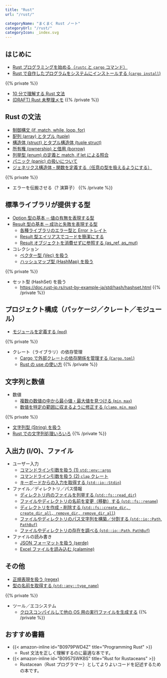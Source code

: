 ```yaml
---
title: "Rust"
url: "/rust/"

categoryName: "まくまく Rust ノート"
categoryUrl: "/rust/"
categoryIcon: _index.svg
---
```


はじめに
----

- [Rust プログラミングを始める（`rustc` と `cargo` コマンド）](/p/96o6xfv/)
- [Rust で自作したプログラムをシステムにインストールする (`cargo install`)](/p/owbo2dp/)

{{% private %}}
- [10 分で理解する Rust 文法](/p/63m4k3i/)
- [(DRAFT) Rust 未整理メモ](/p/jkv7gpz/)
{{% /private %}}


Rust の文法
----

- [制御構文 (if, match, while, loop, for)](/p/22cnw7f/)
- [配列 (array) とタプル (tuple)](/p/7r3cmv6/)
- [構造体 (struct) とタプル構造体 (tuple struct)](/p/h8kw8ju/)
- [所有権 (ownership) と借用 (borrow)](/p/4nx8hqy/)
- [列挙型 (enum) の定義と match, if let による照合](/p/ffqyajs/)
- [パニック (panic) の扱いについて](/p/nfxwcc2/)
- [ジェネリクス構造体・関数を定義する（任意の型を扱えるようにする）](/p/be8u7sg/)

{{% private %}}
- エラーを伝搬させる（? 演算子）
{{% /private %}}


標準ライブラリが提供する型
----

- [Option 型の基本 ─ 値の有無を表現する型](/p/9m6m5m3/)
- [Result 型の基本 ─ 成功と失敗を表現する型](/p/us2ahpw/)
  - [各種ライブラリのエラー型と Error トレイト](/p/8amv5eo/)
  - [Result 型エイリアスでコードを簡潔にする](/p/ez9gpw5/)
  - [Result オブジェクトを消費せずに参照する (as_ref, as_mut)](/p/z3gts64/)
- コレクション
  - [ベクター型 (Vec) を扱う](/p/jku3biq/)
  - [ハッシュマップ型 (HashMap) を扱う](/p/eefwaa3/)

{{% private %}}
- セット型 (HashSet) を扱う
  - https://doc.rust-jp.rs/rust-by-example-ja/std/hash/hashset.html
{{% /private %}}


プロジェクト構成（パッケージ／クレート／モジュール）
----

- [モジュールを定義する (`mod`)](/p/gxj4n7q/)

{{% private %}}
- クレート（ライブラリ）の依存管理
  - [Cargo で外部クレートの依存関係を管理する (`Cargo.toml`)](/p/4yj2hzf/)
  - [Rust の use の使い方](/p/9dpz9hr/)
{{% /private %}}


文字列と数値 <!-- numstr -->
----

- 数値
  - [複数の数値の中から最小値・最大値を見つける (`min`, `max`)](/p/e3o2ra3/)
  - [数値を特定の範囲に収まるように修正する (`clamp`, `min`, `max`)](/p/23fd7nv/)

{{% private %}}
- [文字列型 (String) を扱う](/p/vakbzyc/)
- [Rust での文字列処理いろいろ](/p/95o6n4k/)
{{% /private %}}


入出力 (I/O)、ファイル
----

- ユーザー入力
  - [コマンドライン引数を扱う (1) `std::env::args`](/p/wu6gqz9/)
  - [コマンドライン引数を扱う (2) `clap` クレート](/p/bdp2doy/)
  - [キーボードからの入力を取得する (`std::io::Stdin`)](/p/eamw7fp/)
- ファイル／ディレクトリ／パス情報
  - [ディレクトリ内のファイルを列挙する (`std::fs::read_dir`)](/p/2kv6eub/)
  - [ファイルやディレクトリの名前を変更（移動）する (`std::fs::rename`)](/p/raiqzbr/)
  - [ディレクトリを作成・削除する (`std::fs::create_dir, create_dir_all, remove_dir, remove_dir_all`)](/p/zju5eow/)
  - [ファイルやディレクトリのパス文字列を構築／分割する (`std::io::Path`, `PathBuf`)](/p/36hr2bj/)
  - [ファイルやディレクトリの存在を調べる (`std::io::Path`, `PathBuf`)](/p/fbkt3ah/)
- ファイルの読み書き
  - [JSON フォーマットを扱う (serde)](/p/xdyk5o8/)
  - [Excel ファイルを読み込む (calamine)](/p/4ye2eah/)


その他
----

- [正規表現を扱う (regex)](/p/r7sdwgy/)
- [型の名前を取得する (`std::any::type_name`)](/p/m9vdtaq/)

{{% private %}}
- ツール／エコシステム
  - [クロスコンパイルして他の OS 用の実行ファイルを生成する](/p/uyqo7ze/)
{{% /private %}}


おすすめ書籍
----

- {{< amazon-inline id="B0979PWD4Z" title="Programming Rust" >}}
  - Rust 文法を正しく理解するのに最適な本です。
- {{< amazon-inline id="B0957SWKBS" title="Rust for Rustaceans" >}}
  - Rustacean（Rust プログラマー）としてよりよいコードを記述するための本です。

